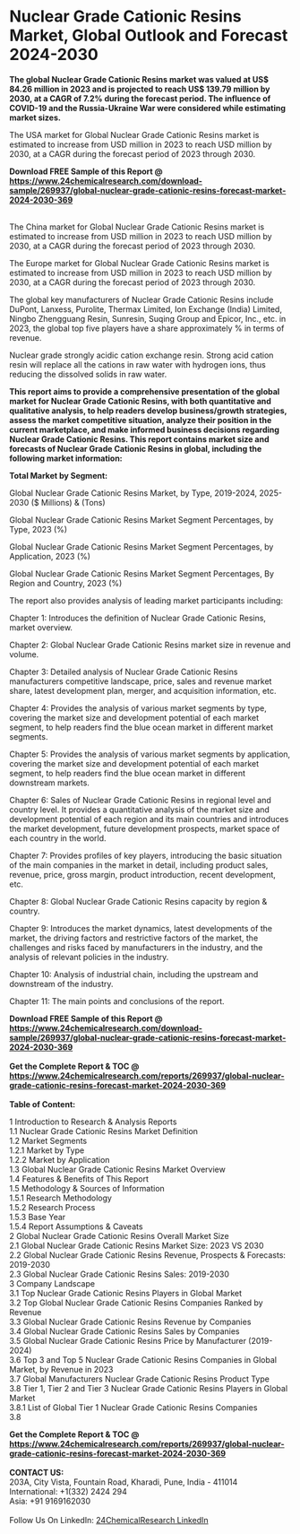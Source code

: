 <h1>Nuclear Grade Cationic Resins Market, Global Outlook and Forecast 2024-2030</h1><p><strong>The global Nuclear Grade Cationic Resins market was valued at US$ 84.26 million in 2023 and is projected to reach US$ 139.79 million by 2030, at a CAGR of 7.2% during the forecast period. The influence of COVID-19 and the Russia-Ukraine War were considered while estimating market sizes.</strong></p><p>
</p><p>The USA market for Global Nuclear Grade Cationic Resins market is estimated to increase from USD million in 2023 to reach USD million by 2030, at a CAGR during the forecast period of 2023 through 2030.</p><div><b>Download FREE Sample of this Report @ 
            <a href="https://www.24chemicalresearch.com/download-sample/269937/global-nuclear-grade-cationic-resins-forecast-market-2024-2030-369">
            https://www.24chemicalresearch.com/download-sample/269937/global-nuclear-grade-cationic-resins-forecast-market-2024-2030-369</a></b></div><br><p>
</p><p>The China market for Global Nuclear Grade Cationic Resins market is estimated to increase from USD million in 2023 to reach USD million by 2030, at a CAGR during the forecast period of 2023 through 2030.</p><p>
</p><p>The Europe market for Global Nuclear Grade Cationic Resins market is estimated to increase from USD million in 2023 to reach USD million by 2030, at a CAGR during the forecast period of 2023 through 2030.</p><p>
</p><p>The global key manufacturers of Nuclear Grade Cationic Resins include DuPont, Lanxess, Purolite, Thermax Limited, Ion Exchange (India) Limited, Ningbo Zhengguang Resin, Sunresin, Suqing Group and Epicor, Inc., etc. in 2023, the global top five players have a share approximately % in terms of revenue.</p><p>
Nuclear grade strongly acidic cation exchange resin. Strong acid cation resin will replace all the cations in raw water with hydrogen ions, thus reducing the dissolved solids in raw water.</p><p>
<strong>This report aims to provide a comprehensive presentation of the global market for Nuclear Grade Cationic Resins, with both quantitative and qualitative analysis, to help readers develop business/growth strategies, assess the market competitive situation, analyze their position in the current marketplace, and make informed business decisions regarding Nuclear Grade Cationic Resins. This report contains market size and forecasts of Nuclear Grade Cationic Resins in global, including the following market information:</strong></p><p>
</p><p>
<strong>Total Market by Segment:</strong></p><p>
Global Nuclear Grade Cationic Resins Market, by Type, 2019-2024, 2025-2030 ($ Millions) &amp; (Tons)</p><p>
Global Nuclear Grade Cationic Resins Market Segment Percentages, by Type, 2023 (%)</p><p>
</p><p>
Global Nuclear Grade Cationic Resins Market Segment Percentages, by Application, 2023 (%)</p><p>
</p><p>
Global Nuclear Grade Cationic Resins Market Segment Percentages, By Region and Country, 2023 (%)</p><p>
</p><p>
The report also provides analysis of leading market participants including:</p><p>
</p><p>
</p><p>
Chapter 1: Introduces the definition of Nuclear Grade Cationic Resins, market overview.</p><p>
Chapter 2: Global Nuclear Grade Cationic Resins market size in revenue and volume.</p><p>
Chapter 3: Detailed analysis of Nuclear Grade Cationic Resins manufacturers competitive landscape, price, sales and revenue market share, latest development plan, merger, and acquisition information, etc.</p><p>
Chapter 4: Provides the analysis of various market segments by type, covering the market size and development potential of each market segment, to help readers find the blue ocean market in different market segments.</p><p>
Chapter 5: Provides the analysis of various market segments by application, covering the market size and development potential of each market segment, to help readers find the blue ocean market in different downstream markets.</p><p>
Chapter 6: Sales of Nuclear Grade Cationic Resins in regional level and country level. It provides a quantitative analysis of the market size and development potential of each region and its main countries and introduces the market development, future development prospects, market space of each country in the world.</p><p>
Chapter 7: Provides profiles of key players, introducing the basic situation of the main companies in the market in detail, including product sales, revenue, price, gross margin, product introduction, recent development, etc.</p><p>
Chapter 8: Global Nuclear Grade Cationic Resins capacity by region &amp; country.</p><p>
Chapter 9: Introduces the market dynamics, latest developments of the market, the driving factors and restrictive factors of the market, the challenges and risks faced by manufacturers in the industry, and the analysis of relevant policies in the industry.</p><p>
Chapter 10: Analysis of industrial chain, including the upstream and downstream of the industry.</p><p>
Chapter 11: The main points and conclusions of the report.</p><div><b>Download FREE Sample of this Report @ 
            <a href="https://www.24chemicalresearch.com/download-sample/269937/global-nuclear-grade-cationic-resins-forecast-market-2024-2030-369">
            https://www.24chemicalresearch.com/download-sample/269937/global-nuclear-grade-cationic-resins-forecast-market-2024-2030-369</a></b></div><br><div><b>Get the Complete Report & TOC @ 
            <a href="https://www.24chemicalresearch.com/reports/269937/global-nuclear-grade-cationic-resins-forecast-market-2024-2030-369">
            https://www.24chemicalresearch.com/reports/269937/global-nuclear-grade-cationic-resins-forecast-market-2024-2030-369</a></b></div><br>
            <b>Table of Content:</b><p>1 Introduction to Research & Analysis Reports<br />
    1.1 Nuclear Grade Cationic Resins Market Definition<br />
    1.2 Market Segments<br />
        1.2.1 Market by Type<br />
        1.2.2 Market by Application<br />
    1.3 Global Nuclear Grade Cationic Resins Market Overview<br />
    1.4 Features & Benefits of This Report<br />
    1.5 Methodology & Sources of Information<br />
        1.5.1 Research Methodology<br />
        1.5.2 Research Process<br />
        1.5.3 Base Year<br />
        1.5.4 Report Assumptions & Caveats<br />
2 Global Nuclear Grade Cationic Resins Overall Market Size<br />
    2.1 Global Nuclear Grade Cationic Resins Market Size: 2023 VS 2030<br />
    2.2 Global Nuclear Grade Cationic Resins Revenue, Prospects & Forecasts: 2019-2030<br />
    2.3 Global Nuclear Grade Cationic Resins Sales: 2019-2030<br />
3 Company Landscape<br />
    3.1 Top Nuclear Grade Cationic Resins Players in Global Market<br />
    3.2 Top Global Nuclear Grade Cationic Resins Companies Ranked by Revenue<br />
    3.3 Global Nuclear Grade Cationic Resins Revenue by Companies<br />
    3.4 Global Nuclear Grade Cationic Resins Sales by Companies<br />
    3.5 Global Nuclear Grade Cationic Resins Price by Manufacturer (2019-2024)<br />
    3.6 Top 3 and Top 5 Nuclear Grade Cationic Resins Companies in Global Market, by Revenue in 2023<br />
    3.7 Global Manufacturers Nuclear Grade Cationic Resins Product Type<br />
    3.8 Tier 1, Tier 2 and Tier 3 Nuclear Grade Cationic Resins Players in Global Market<br />
        3.8.1 List of Global Tier 1 Nuclear Grade Cationic Resins Companies<br />
        3.8</p><div><b>Get the Complete Report & TOC @ 
            <a href="https://www.24chemicalresearch.com/reports/269937/global-nuclear-grade-cationic-resins-forecast-market-2024-2030-369">
            https://www.24chemicalresearch.com/reports/269937/global-nuclear-grade-cationic-resins-forecast-market-2024-2030-369</a></b></div><br><b>CONTACT US:</b><br>
            203A, City Vista, Fountain Road, Kharadi, Pune, India - 411014<br>
            International: +1(332) 2424 294<br>
            Asia: +91 9169162030 <br><br>
            Follow Us On LinkedIn: <a href="https://www.linkedin.com/company/24chemicalresearch/">24ChemicalResearch LinkedIn</a>